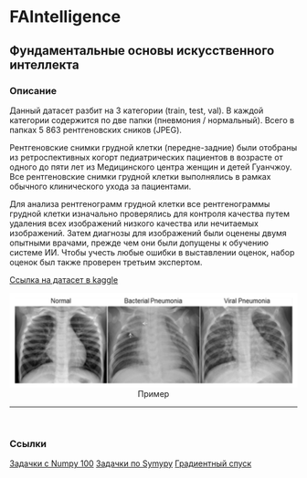 # FAIntelligence

## Фундаментальные основы искусственного интеллекта

### Описание
Данный датасет разбит на 3 категории (train, test, val). В каждой категории содержится по две папки  (пневмония / нормальный). Всего в папках 5 863 рентгеновских сников (JPEG).

Рентгеновские снимки грудной клетки (передне-задние) были отобраны из ретроспективных когорт педиатрических пациентов в возрасте от одного до пяти лет из Медицинского центра женщин и детей Гуанчжоу. Все рентгеновские снимки грудной клетки выполнялись в рамках обычного клинического ухода за пациентами.

Для анализа рентгенограмм грудной клетки все рентгенограммы грудной клетки изначально проверялись для контроля качества путем удаления всех изображений низкого качества или нечитаемых изображений. Затем диагнозы для изображений были оценены двумя опытными врачами, прежде чем они были допущены к обучению системе ИИ. Чтобы учесть любые ошибки в выставлении оценок, набор оценок был также проверен третьим экспертом.

[Ссылка на датасет в kaggle](https://github.com/patison5/discordbot/tree/main/clansystem) 

<p align="center">
  <img src="https://github.com/patison5/FAIntelligence/blob/main/img/1.png?raw=true" alt="Nodemon Logo">
  <br />
  <span>Пример</span>
</p>

<hr /><br />

### Ссылки
[Задачки с Numpy 100](https://github.com/patison5/FAIntelligence/blob/main/100%20%D1%83%D0%BF%D1%80%D0%B0%D0%B6%D0%BD%D0%B5%D0%BD%D0%B8%D0%B9%20%D1%81%20numpy/100_Numpy_exercises.ipynb)
[Задачки по Symypy](https://github.com/patison5/FAIntelligence/blob/main/SciPi/ScipyLectures%20(home).ipynb)
[Градиентный спуск](https://github.com/patison5/FAIntelligence/blob/main/%D0%93%D1%80%D0%B0%D0%B4%D0%B8%D0%B5%D0%BD%D1%82%D0%BD%D1%8B%D0%B9%20%D1%81%D0%BF%D1%83%D1%81%D0%BA/%D0%93%D1%80%D0%B0%D0%B4%D0%B8%D0%B5%D0%BD%D1%82%D0%BD%D1%8B%D0%B9%20%D1%81%D0%BF%D1%83%D1%81%D0%BA.ipynb)
